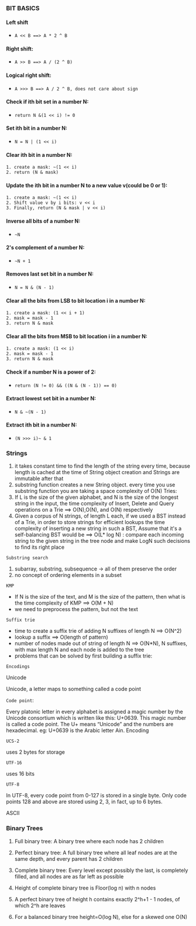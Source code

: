 ### BIT BASICS

#### Left shift
*  `A << B ==> A * 2 ^ B`

#### Right shift:
*  `A >> B ==> A / (2 ^ B)`

#### Logical right shift:
*  `A >>> B ==> A / 2 ^ B, does not care about sign`

#### Check if ith bit set in a number N:
*  `return N &(1 << i) != 0`

#### Set ith bit in a number N:
*  `N = N | (1 << i)`

#### Clear ith bit in a number N:
    1. create a mask: ~(1 << i)
    2. return (N & mask)

#### Update the ith bit in a number N to a new value v(could be 0 or 1):
    1. create a mask: ~(1 << i)
    2. Shift value v by i bits: v << i
    3. Finally, return (N & mask | v << i)

#### Inverse all bits of a number N:
*  `~N`

#### 2's complement of a number N:
*  `~N + 1`

#### Removes last set bit in a number N:
*  `N = N & (N - 1)`

#### Clear all the bits from LSB to bit location i in a number N:
    1. create a mask: (1 << i + 1)
    2. mask = mask - 1
    3. return N & mask

#### Clear all the bits from MSB to bit location i in a number N:
    1. create a mask: (1 << i)
    2. mask = mask - 1
    3. return N & mask

#### Check if a number N is a power of 2:
*   `return (N != 0) && ((N & (N - 1)) == 0)`

#### Extract lowest set bit in a number N:
*   `N & ~(N - 1)`

#### Extract ith bit in a number N:
*   `(N >>> i)~ & 1`

### Strings

1. it takes constant time to find the length of the string every time, because length is cached at the time of
   String object creation and Strings are immutable after that
2. substring function creates a new String object. every time you use substring function you are taking a space
   complexity of O(N)
   Tries:
1. If L is the size of the given alphabet, and N is the size of the longest string in the input,
   the time complexity of Insert, Delete and Query operations on a Trie ==> O(N),O(N), and O(N) respectively
2. Given a corpus of N strings, of length L each, if we used a BST instead of a Trie, in order to store strings for efficient lookups
   the time complexity of inserting a new string in such a BST, Assume that it's a self-balancing BST would be
   ==> O(L* log N) : compare each incoming string to the given string in the tree node and make LogN such decisions to find its
   right place

`Substring search`

1. subarray, substring, subsequence -> all of them preserve the order
2. no concept of ordering elements in a subset

`KMP`
- If N is the size of the text, and M is the size of the pattern, then what is the time complexity of KMP ==> O(M + N)
- we need to preprocess the pattern, but not the text

`Suffix trie`
- time to create a suffix trie of adding N suffixes of length N ==> O(N^2)
- lookup a suffix ==> O(length of pattern)
- number of nodes made out of string of length N ==> O(N*N), N suffixes, with max length N and each node is added to the
  tree
- problems that can be solved by first building a suffix trie:

`Encodings`

Unicode

Unicode, a letter maps to something called a code point

`Code point`:

Every platonic letter in every alphabet is assigned a magic number by the Unicode consortium which is written like this: U+0639. This magic number is called a code point. The U+ means “Unicode” and the numbers are hexadecimal.
eg: U+0639 is the Arabic letter Ain.
Encoding

`UCS-2`

uses 2 bytes for storage

`UTF-16`

uses 16 bits

`UTF-8`

In UTF-8, every code point from 0-127 is stored in a single byte.
Only code points 128 and above are stored using 2, 3, in fact, up to 6 bytes.

ASCII

### Binary Trees
1. Full binary tree: A binary tree where each node has 2 children

2. Perfect binary tree:
    A full binary tree where all leaf nodes are at the same depth, and every parent has 2 children

3. Complete binary tree:
    Every level except possibly the last, is completely filled, and all nodes are as far left as possible
4. Height of complete binary tree is Floor(log n) with n nodes
5. A perfect binary tree of height h contains exactly 2^h+1 - 1 nodes, of which 2^h are leaves
6. For a balanced binary tree height=O(log N), else for a skewed one O(N)